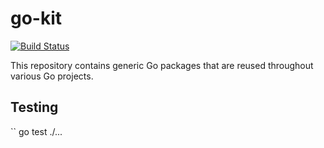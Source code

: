 # go-kit

[![Build Status](https://travis-ci.org/KyleBanks/go-kit.svg?branch=master)](https://travis-ci.org/KyleBanks/go-kit)

This repository contains generic Go packages that are reused throughout various Go projects.

## Testing

``
go test ./...
```

